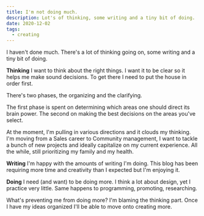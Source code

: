 ```yaml
---
title: I'm not doing much.
description: Lot's of thinking, some writing and a tiny bit of doing. 
date: 2020-12-02
tags:
  - creating
---
```

I haven't done much. There's a lot of thinking going on, some writing and a tiny bit of doing. 

**Thinking**
I want to think about the right things. I want it to be clear so it helps me make sound decisions. To get there I need to put the house in order first. 

There's two phases, the organizing and the clarifying.

The first phase is spent on determining which areas one should direct its brain power. The second on making the best decisions on the areas you've select. 

At the moment, I'm pulling in various directions and it clouds my thinking. I'm moving from a Sales career to Community management, I want to tackle a bunch of new projects and ideally capitalize on my current experience. All the while, still prioritizing my family and my health.

**Writing**
I'm happy with the amounts of writing I'm doing. This blog has been requiring more time and creativity than I expected but I'm enjoying it.

**Doing**
I need (and want) to be doing more. I think a lot about design, yet I practice very little. Same happens to programming, promoting, researching. 

What's preventing me from doing more?
I'm blaming the thinking part. Once I have my ideas organized I'll be able to move onto creating more.	
